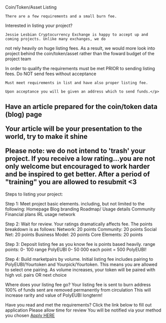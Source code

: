 Coin/Token/Asset Listing

    There are a few requirements and a small burn fee.
Interested in listing your project?
             
    Jessie Lesbian Cryptocurrency Exchange is happy to accept up and coming projects. Unlike many exchanges, we do 
not rely heavily on huge listing fees. As a result, we would more look into project behind the coin/token/asset rather
than the foward budget of the project team</p>
In order to qualify the requirements must be met PRIOR to sending listing fees. Do NOT send fees without acceptance</p>
              
    Must meet requirements in list and have also proper listing fee.
            
	Upon acceptance you will be given an address which to send funds.</p>
Have an article prepared for the coin/token data (blog) page</p>
Your article will be your presentation to the world, try to make it shine</p>
Please note: we do not intend to 'trash' your project. If you receive a low rating...you are not only
welcome but encouraged to work harder and be inspired to get better. After a period of "training" you are 
allowed to resubmit <3
---------------------------------------

Steps to listing your project:

Step 1:
Meet project basic elements.
including, but not limited to the following:
Homepage
Blog branding
Roadmap/ Usage details
Community 
Financial plans
IRL usage network

Step 2:
Wait for review.
Your ratings dramatically affects fee.
The points breakdown is as follows:
Network: 20 points
Community: 20 points 
Social Net: 20 points
Business Model: 20 points
Core Elements: 20 points

Step 3: 
Deposit listing fee
as you know fee is points based heavily.
range points: 0- 100
range PolyEUBI 0- 50 000
each point = 500 PolyEUBI! 

Step 4: 
Build marketpairs by volume.
Initial listing fee includes pairing to PolyEUBI/Yourtoken and Yourpick/Yourtoken.
This means you are allowed to select one pairing.
As volume increases, your token will be paired with high vol. pairs OR next choice

Where does your listing fee go?
Your listing fee is sent to burn address
100% of funds sent are removed permanently from circulation
This will increase rarity and value of PolyEUBI longterm!
          
Have you read and met the requirements?
Click the link below to fill out application
Please allow time for review
You will be notified via your method you chosen
<a href="#" target="_blank" referrer="anonymous">Apply HERE</a>
    







